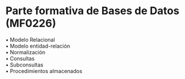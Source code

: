 # Parte formativa de Bases de Datos (MF0226)
• Modelo Relacional <br>
• Modelo entidad-relación <br>
• Normalización <br>
• Consultas <br>
• Subconsultas <br>
• Procedimientos almacenados <br>
